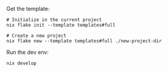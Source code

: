 Get the template:
```
# Initialize in the current project
nix flake init --template templates#full

# Create a new project
nix flake new --template templates#full ./new-project-dir
```

Run the dev env:
```
nix develop
```
